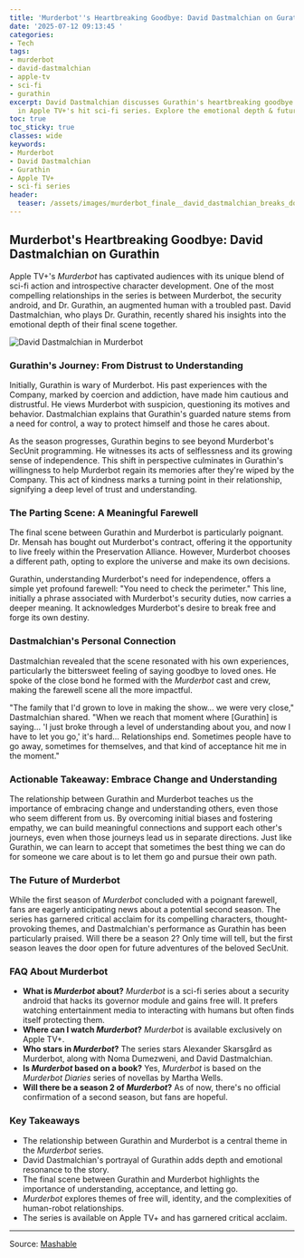 ```yaml
---
title: 'Murderbot''s Heartbreaking Goodbye: David Dastmalchian on Gurathin'
date: '2025-07-12 09:13:45 '
categories:
- Tech
tags:
- murderbot
- david-dastmalchian
- apple-tv
- sci-fi
- gurathin
excerpt: David Dastmalchian discusses Gurathin's heartbreaking goodbye to Murderbot
  in Apple TV+'s hit sci-fi series. Explore the emotional depth & future of the show.
toc: true
toc_sticky: true
classes: wide
keywords:
- Murderbot
- David Dastmalchian
- Gurathin
- Apple TV+
- sci-fi series
header:
  teaser: /assets/images/murderbot_finale__david_dastmalchian_breaks_down_g_20250712091345.jpg
---
```


## Murderbot's Heartbreaking Goodbye: David Dastmalchian on Gurathin

Apple TV+'s *Murderbot* has captivated audiences with its unique blend of sci-fi action and introspective character development. One of the most compelling relationships in the series is between Murderbot, the security android, and Dr. Gurathin, an augmented human with a troubled past. David Dastmalchian, who plays Dr. Gurathin, recently shared his insights into the emotional depth of their final scene together.

![David Dastmalchian in Murderbot](https://helios-i.mashable.com/imagery/articles/05bBBegSpxAlUKH3BoT7KVr/hero-image.jpg)

### Gurathin's Journey: From Distrust to Understanding

Initially, Gurathin is wary of Murderbot. His past experiences with the Company, marked by coercion and addiction, have made him cautious and distrustful. He views Murderbot with suspicion, questioning its motives and behavior. Dastmalchian explains that Gurathin's guarded nature stems from a need for control, a way to protect himself and those he cares about.

As the season progresses, Gurathin begins to see beyond Murderbot's SecUnit programming. He witnesses its acts of selflessness and its growing sense of independence. This shift in perspective culminates in Gurathin's willingness to help Murderbot regain its memories after they're wiped by the Company. This act of kindness marks a turning point in their relationship, signifying a deep level of trust and understanding.

### The Parting Scene: A Meaningful Farewell

The final scene between Gurathin and Murderbot is particularly poignant. Dr. Mensah has bought out Murderbot's contract, offering it the opportunity to live freely within the Preservation Alliance. However, Murderbot chooses a different path, opting to explore the universe and make its own decisions.

Gurathin, understanding Murderbot's need for independence, offers a simple yet profound farewell: "You need to check the perimeter." This line, initially a phrase associated with Murderbot's security duties, now carries a deeper meaning. It acknowledges Murderbot's desire to break free and forge its own destiny. 

### Dastmalchian's Personal Connection

Dastmalchian revealed that the scene resonated with his own experiences, particularly the bittersweet feeling of saying goodbye to loved ones. He spoke of the close bond he formed with the *Murderbot* cast and crew, making the farewell scene all the more impactful.

"The family that I'd grown to love in making the show… we were very close," Dastmalchian shared. "When we reach that moment where [Gurathin] is saying... 'I just broke through a level of understanding about you, and now I have to let you go,' it's hard... Relationships end. Sometimes people have to go away, sometimes for themselves, and that kind of acceptance hit me in the moment."

### Actionable Takeaway: Embrace Change and Understanding

The relationship between Gurathin and Murderbot teaches us the importance of embracing change and understanding others, even those who seem different from us. By overcoming initial biases and fostering empathy, we can build meaningful connections and support each other's journeys, even when those journeys lead us in separate directions. Just like Gurathin, we can learn to accept that sometimes the best thing we can do for someone we care about is to let them go and pursue their own path.

### The Future of Murderbot

While the first season of *Murderbot* concluded with a poignant farewell, fans are eagerly anticipating news about a potential second season. The series has garnered critical acclaim for its compelling characters, thought-provoking themes, and Dastmalchian's performance as Gurathin has been particularly praised. Will there be a season 2? Only time will tell, but the first season leaves the door open for future adventures of the beloved SecUnit.

### FAQ About Murderbot

*   **What is *Murderbot* about?** *Murderbot* is a sci-fi series about a security android that hacks its governor module and gains free will. It prefers watching entertainment media to interacting with humans but often finds itself protecting them.
*   **Where can I watch *Murderbot*?** *Murderbot* is available exclusively on Apple TV+.
*   **Who stars in *Murderbot*?** The series stars Alexander Skarsg&aring;rd as Murderbot, along with Noma Dumezweni, and David Dastmalchian.
*   **Is *Murderbot* based on a book?** Yes, *Murderbot* is based on the *Murderbot Diaries* series of novellas by Martha Wells.
*   **Will there be a season 2 of *Murderbot*?** As of now, there's no official confirmation of a second season, but fans are hopeful.

### Key Takeaways

*   The relationship between Gurathin and Murderbot is a central theme in the *Murderbot* series.
*   David Dastmalchian's portrayal of Gurathin adds depth and emotional resonance to the story.
*   The final scene between Gurathin and Murderbot highlights the importance of understanding, acceptance, and letting go.
*   *Murderbot* explores themes of free will, identity, and the complexities of human-robot relationships.
*   The series is available on Apple TV+ and has garnered critical acclaim.

---

Source: [Mashable](https://mashable.com/article/david-dastmalchian-murderbot-finale-gurathin-goodbye)